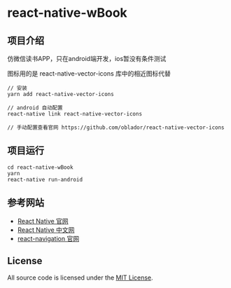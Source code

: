 # react-native-wBook

## 项目介绍

仿微信读书APP，只在android端开发，ios暂没有条件测试

图标用的是 react-native-vector-icons 库中的相近图标代替
```
// 安装
yarn add react-native-vector-icons

// android 自动配置
react-native link react-native-vector-icons

// 手动配置查看官网 https://github.com/oblador/react-native-vector-icons
```


## 项目运行
```
cd react-native-wBook
yarn 
react-native run-android
```

## 参考网站

- [React Native 官网](https://facebook.github.io/react-native/)
- [React Native 中文网](https://reactnative.cn/docs/0.51/getting-started.html)
- [react-navigation 官网](https://reactnavigation.org/)

## License
All source code is licensed under the [MIT License](https://github.com/knightsj/GitHubPopular-SJ/blob/master/LICENSE).